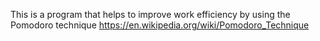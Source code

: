 This is a program that helps to improve work efficiency by using the Pomodoro technique https://en.wikipedia.org/wiki/Pomodoro_Technique
